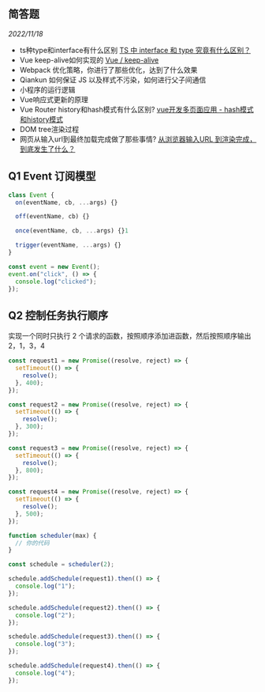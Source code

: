 ## 简答题

_2022/11/18_
- ts种type和interface有什么区别 [TS 中 interface 和 type 究竟有什么区别？](https://juejin.cn/post/7063521133340917773)
- Vue keep-alive如何实现的 [Vue / keep-alive](https://www.jianshu.com/p/4b55d312d297)
- Webpack 优化策略，你进行了那些优化，达到了什么效果
- Qiankun 如何保证 JS 以及样式不污染，如何进行父子间通信
- 小程序的运行逻辑
- Vue响应式更新的原理
- Vue Router history和hash模式有什么区别? [vue开发多页面应用 - hash模式和history模式](https://zhuanlan.zhihu.com/p/46964708)
- DOM tree渲染过程
- 网页从输入url到最终加载完成做了那些事情? [从浏览器输入URL 到渲染完成，到底发生了什么？](https://www.jianshu.com/p/6ae4259f1c33)

## Q1 Event 订阅模型

```js
class Event {
  on(eventName, cb, ...args) {}

  off(eventName, cb) {}

  once(eventName, cb, ...args) {}1

  trigger(eventName, ...args) {}
}

const event = new Event();
event.on("click", () => {
  console.log("clicked");
});
```

## Q2 控制任务执行顺序

实现一个同时只执行 2 个请求的函数，按照顺序添加进函数，然后按照顺序输出 2，1，3，4

```js
const request1 = new Promise((resolve, reject) => {
  setTimeout(() => {
    resolve();
  }, 400);
});

const request2 = new Promise((resolve, reject) => {
  setTimeout(() => {
    resolve();
  }, 300);
});

const request3 = new Promise((resolve, reject) => {
  setTimeout(() => {
    resolve();
  }, 800);
});

const request4 = new Promise((resolve, reject) => {
  setTimeout(() => {
    resolve();
  }, 500);
});

function scheduler(max) {
  // 你的代码
}

const schedule = scheduler(2);

schedule.addSchedule(request1).then(() => {
  console.log("1");
});

schedule.addSchedule(request2).then(() => {
  console.log("2");
});

schedule.addSchedule(request3).then(() => {
  console.log("3");
});

schedule.addSchedule(request4).then(() => {
  console.log("4");
});
```
